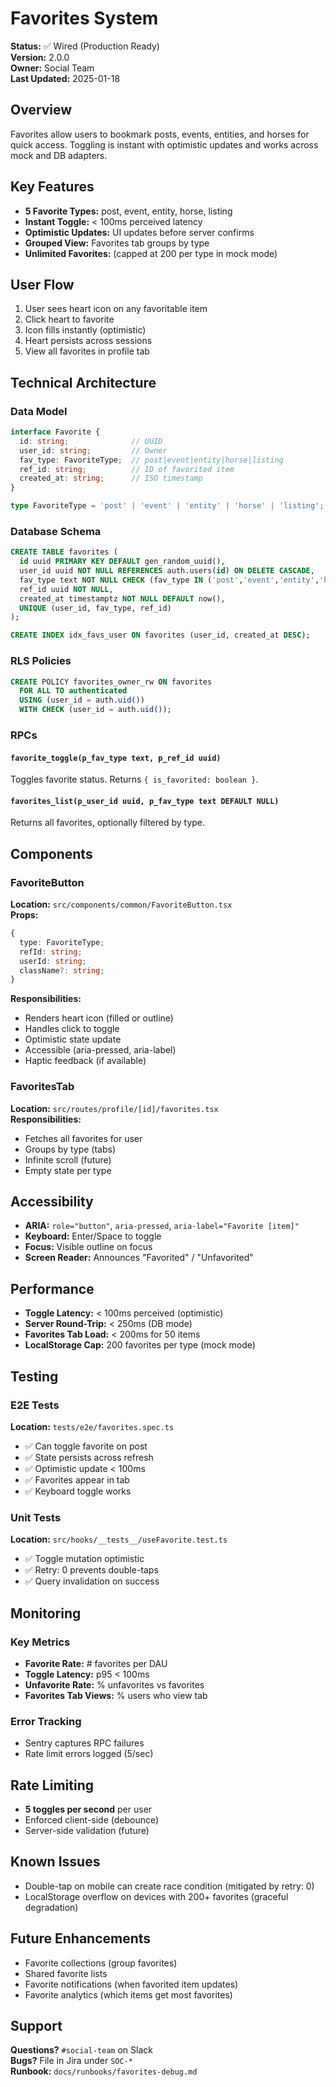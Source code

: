 # Favorites System

**Status:** ✅ Wired (Production Ready)  
**Version:** 2.0.0  
**Owner:** Social Team  
**Last Updated:** 2025-01-18

## Overview

Favorites allow users to bookmark posts, events, entities, and horses for quick access. Toggling is instant with optimistic updates and works across mock and DB adapters.

## Key Features

- **5 Favorite Types:** post, event, entity, horse, listing
- **Instant Toggle:** < 100ms perceived latency
- **Optimistic Updates:** UI updates before server confirms
- **Grouped View:** Favorites tab groups by type
- **Unlimited Favorites:** (capped at 200 per type in mock mode)

## User Flow

1. User sees heart icon on any favoritable item
2. Click heart to favorite
3. Icon fills instantly (optimistic)
4. Heart persists across sessions
5. View all favorites in profile tab

## Technical Architecture

### Data Model

```typescript
interface Favorite {
  id: string;              // UUID
  user_id: string;         // Owner
  fav_type: FavoriteType;  // post|event|entity|horse|listing
  ref_id: string;          // ID of favorited item
  created_at: string;      // ISO timestamp
}

type FavoriteType = 'post' | 'event' | 'entity' | 'horse' | 'listing';
```

### Database Schema

```sql
CREATE TABLE favorites (
  id uuid PRIMARY KEY DEFAULT gen_random_uuid(),
  user_id uuid NOT NULL REFERENCES auth.users(id) ON DELETE CASCADE,
  fav_type text NOT NULL CHECK (fav_type IN ('post','event','entity','horse','listing')),
  ref_id uuid NOT NULL,
  created_at timestamptz NOT NULL DEFAULT now(),
  UNIQUE (user_id, fav_type, ref_id)
);

CREATE INDEX idx_favs_user ON favorites (user_id, created_at DESC);
```

### RLS Policies

```sql
CREATE POLICY favorites_owner_rw ON favorites
  FOR ALL TO authenticated 
  USING (user_id = auth.uid()) 
  WITH CHECK (user_id = auth.uid());
```

### RPCs

#### `favorite_toggle(p_fav_type text, p_ref_id uuid)`
Toggles favorite status. Returns `{ is_favorited: boolean }`.

#### `favorites_list(p_user_id uuid, p_fav_type text DEFAULT NULL)`
Returns all favorites, optionally filtered by type.

## Components

### FavoriteButton
**Location:** `src/components/common/FavoriteButton.tsx`  
**Props:** 
```typescript
{
  type: FavoriteType;
  refId: string;
  userId: string;
  className?: string;
}
```

**Responsibilities:**
- Renders heart icon (filled or outline)
- Handles click to toggle
- Optimistic state update
- Accessible (aria-pressed, aria-label)
- Haptic feedback (if available)

### FavoritesTab
**Location:** `src/routes/profile/[id]/favorites.tsx`  
**Responsibilities:**
- Fetches all favorites for user
- Groups by type (tabs)
- Infinite scroll (future)
- Empty state per type

## Accessibility

- **ARIA:** `role="button"`, `aria-pressed`, `aria-label="Favorite [item]"`
- **Keyboard:** Enter/Space to toggle
- **Focus:** Visible outline on focus
- **Screen Reader:** Announces "Favorited" / "Unfavorited"

## Performance

- **Toggle Latency:** < 100ms perceived (optimistic)
- **Server Round-Trip:** < 250ms (DB mode)
- **Favorites Tab Load:** < 200ms for 50 items
- **LocalStorage Cap:** 200 favorites per type (mock mode)

## Testing

### E2E Tests
**Location:** `tests/e2e/favorites.spec.ts`

- ✅ Can toggle favorite on post
- ✅ State persists across refresh
- ✅ Optimistic update < 100ms
- ✅ Favorites appear in tab
- ✅ Keyboard toggle works

### Unit Tests
**Location:** `src/hooks/__tests__/useFavorite.test.ts`

- ✅ Toggle mutation optimistic
- ✅ Retry: 0 prevents double-taps
- ✅ Query invalidation on success

## Monitoring

### Key Metrics
- **Favorite Rate:** # favorites per DAU
- **Toggle Latency:** p95 < 100ms
- **Unfavorite Rate:** % unfavorites vs favorites
- **Favorites Tab Views:** % users who view tab

### Error Tracking
- Sentry captures RPC failures
- Rate limit errors logged (5/sec)

## Rate Limiting

- **5 toggles per second** per user
- Enforced client-side (debounce)
- Server-side validation (future)

## Known Issues

- Double-tap on mobile can create race condition (mitigated by retry: 0)
- LocalStorage overflow on devices with 200+ favorites (graceful degradation)

## Future Enhancements

- Favorite collections (group favorites)
- Shared favorite lists
- Favorite notifications (when favorited item updates)
- Favorite analytics (which items get most favorites)

## Support

**Questions?** `#social-team` on Slack  
**Bugs?** File in Jira under `SOC-*`  
**Runbook:** `docs/runbooks/favorites-debug.md`
